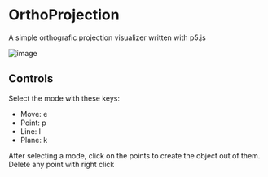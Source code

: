 # OrthoProjection
A simple orthografic projection visualizer written with p5.js

![image](https://github.com/DanielKauss/OrthoProjection/assets/47889291/545b611a-905c-4d9c-81cf-12b0ba6cfda5)

## Controls

Select the mode with these keys:
- Move: e
- Point: p
- Line: l
- Plane: k

After selecting a mode, click on the points to create the object out of them. Delete any point with right click
